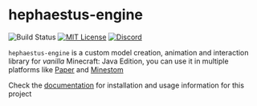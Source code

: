# hephaestus-engine
![Build Status](https://img.shields.io/github/actions/workflow/status/unnamed/hephaestus-engine/build.yml?branch=main)
[![MIT License](https://img.shields.io/badge/license-MIT-blue)](license.txt)
[![Discord](https://img.shields.io/discord/683899335405994062)](https://discord.gg/xbba2fy)

`hephaestus-engine` is a custom model creation, animation and interaction library
for *vanilla* Minecraft: Java Edition, you can use it in multiple platforms like
[Paper](https://papermc.io/) and [Minestom](https://minestom.net/)

Check the [documentation](https://unnamed.team/docs/hephaestus-engine) for
installation and usage information for this project